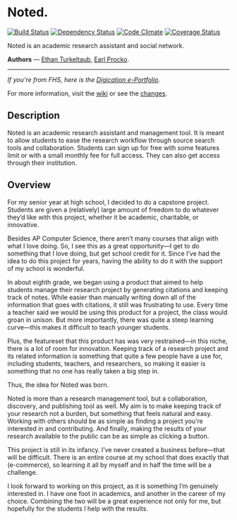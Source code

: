 # Noted.

[![Build Status](https://secure.travis-ci.org/noted/noted.png?branch=master)](https://travis-ci.org/noted/noted) [![Dependency Status](https://gemnasium.com/noted/noted.png)](https://gemnasium.com/noted/noted) [![Code Climate](https://codeclimate.com/github/noted/noted.png)](https://codeclimate.com/github/noted/noted) [![Coverage Status](https://coveralls.io/repos/noted/noted/badge.png?branch=master)](https://coveralls.io/r/noted/noted)

Noted is an academic research assistant and social network.

**Authors** &mdash; [Ethan Turkeltaub](http://ethnt.me), [Earl Procko](http://is.gd/pIAqSy).

<hr />

_If you're from FHS, here is the [Digication e-Portfolio](https://fps.digication.com/turkeltaub-capstone)._

For more information, visit the [wiki](https://github.com/noted/noted/wiki/_pages) or see the [changes](https://github.com/noted/noted/blob/master/LOG.md).

## Description

Noted is an academic research assistant and management tool. It is meant to allow students to ease the research workflow through source search tools and collaboration. Students can sign up for free with some features limit or with a small monthly fee for full access. They can also get access through their institution.

## Overview

For my senior year at high school, I decided to do a capstone project. Students are given a (relatively) large amount of freedom to do whatever they’d like with this project, whether it be academic, charitable, or innovative.

Besides AP Computer Science, there aren’t many courses that align with what I love doing. So, I see this as a great opportunity—I get to do something that I love doing, but get school credit for it. Since I’ve had the idea to do this project for years, having the ability to do it with the support of my school is wonderful.

In about eighth grade, we began using a product that aimed to help students manage their research project by generating citations and keeping track of notes. While easier than manually writing down all of the information that goes with citations, it still was frustrating to use. Every time a teacher said we would be using this product for a project, the class would groan in unison. But more importantly, there was quite a steep learning curve—this makes it difficult to teach younger students.

Plus, the featureset that this product has was very restrained—in this niche, there is a lot of room for innovation. Keeping track of a research project and its related information is something that quite a few people have a use for, including students, teachers, and researchers, so making it easier is something that no one has really taken a big step in.

Thus, the idea for Noted was born.

Noted is more than a research management tool, but a collaboration, discovery, and publishing tool as well. My aim is to make keeping track of your research not a burden, but something that feels natural and easy. Working with others should be as simple as finding a project you’re interested in and contributing. And finally, making the results of your research available to the public can be as simple as clicking a button.

This project is still in its infancy. I’ve never created a business before—that will be difficult. There is an entire course at my school that does exactly that (e-commerce), so learning it all by myself and in half the time will be a challenge.

I look forward to working on this project, as it is something I’m genuinely interested in. I have one foot in academics, and another in the career of my choice. Combining the two will be a great experience not only for me, but hopefully for the students I help with the results.
